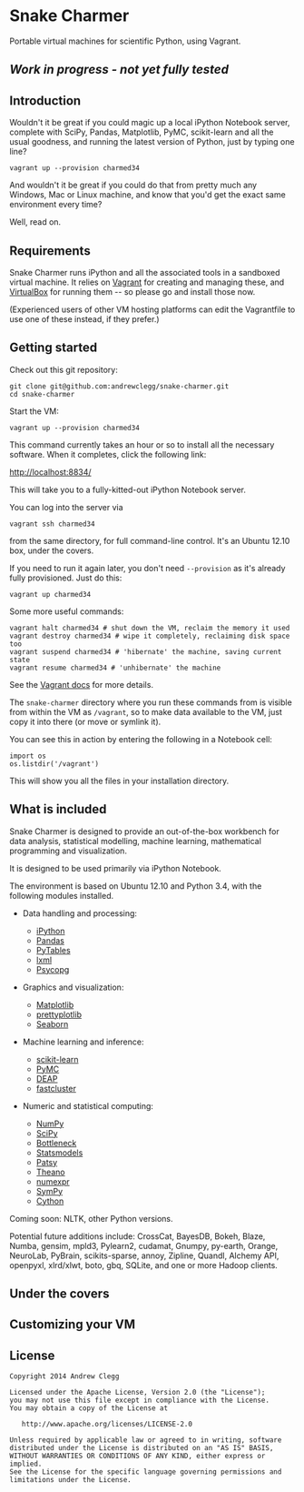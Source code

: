 # Snake Charmer

Portable virtual machines for scientific Python, using Vagrant.

## *Work in progress - not yet fully tested*

## Introduction

Wouldn't it be great if you could magic up a local iPython Notebook server,
complete with SciPy, Pandas, Matplotlib, PyMC, scikit-learn and all the usual
goodness, and running the latest version of Python, just by typing one line?

    vagrant up --provision charmed34

And wouldn't it be great if you could do that from pretty much any Windows,
Mac or Linux machine, and know that you'd get the exact same environment every
time?

Well, read on.

## Requirements

Snake Charmer runs iPython and all the associated tools in a sandboxed virtual
machine. It relies on [Vagrant](http://www.vagrantup.com/) for creating and
managing these, and [VirtualBox](https://www.virtualbox.org/) for running them
 -- so please go and install those now.

(Experienced users of other VM hosting platforms can edit the Vagrantfile to
use one of these instead, if they prefer.)

## Getting started

Check out this git repository:

    git clone git@github.com:andrewclegg/snake-charmer.git
    cd snake-charmer

Start the VM:

    vagrant up --provision charmed34

This command currently takes an hour or so to install all the necessary
software. When it completes, click the following link:

[http://localhost:8834/](http://localhost:8834/)

This will take you to a fully-kitted-out iPython Notebook server.

You can log into the server via

    vagrant ssh charmed34

from the same directory, for full command-line control. It's an Ubuntu 12.10
box, under the covers.

If you need to run it again later, you don't need `--provision` as it's
already fully provisioned. Just do this:

    vagrant up charmed34

Some more useful commands:

    vagrant halt charmed34 # shut down the VM, reclaim the memory it used
    vagrant destroy charmed34 # wipe it completely, reclaiming disk space too
    vagrant suspend charmed34 # 'hibernate' the machine, saving current state
    vagrant resume charmed34 # 'unhibernate' the machine

See the [Vagrant docs](http://docs.vagrantup.com/v2/cli/index.html) for
more details.

The `snake-charmer` directory where you run these commands from is visible
from within the VM as `/vagrant`, so to make data available to the VM,
just copy it into there (or move or symlink it).

You can see this in action by entering the following in a Notebook cell:

    import os
    os.listdir('/vagrant')

This will show you all the files in your installation directory.

## What is included

Snake Charmer is designed to provide an out-of-the-box workbench for data
analysis, statistical modelling, machine learning, mathematical programming
and visualization.

It is designed to be used primarily via iPython Notebook.

The environment is based on Ubuntu 12.10 and Python 3.4, with
the following modules installed.

* Data handling and processing:
    * [iPython](http://ipython.org/)
    * [Pandas](http://pandas.pydata.org/)
    * [PyTables](http://www.pytables.org/moin)
    * [lxml](http://lxml.de/lxmlhtml.html)
    * [Psycopg](http://initd.org/psycopg/)

* Graphics and visualization:
    * [Matplotlib](http://matplotlib.org/)
    * [prettyplotlib](http://olgabot.github.io/prettyplotlib/)
    * [Seaborn](http://www.stanford.edu/~mwaskom/software/seaborn/)

* Machine learning and inference:
    * [scikit-learn](http://scikit-learn.org/)
    * [PyMC](http://pymc-devs.github.io/pymc/)
    * [DEAP](https://code.google.com/p/deap/)
    * [fastcluster](http://danifold.net/fastcluster.html)

* Numeric and statistical computing:
    * [NumPy](http://www.numpy.org/)
    * [SciPy](http://www.scipy.org/)
    * [Bottleneck](http://berkeleyanalytics.com/bottleneck/)
    * [Statsmodels](http://statsmodels.sourceforge.net/)
    * [Patsy](http://patsy.readthedocs.org/en/latest/)
    * [Theano](http://deeplearning.net/software/theano/)
    * [numexpr](https://github.com/pydata/numexpr)
    * [SymPy](http://sympy.org/)
    * [Cython](http://cython.org/)

Coming soon: NLTK, other Python versions.

Potential future additions include: CrossCat, BayesDB, Bokeh, Blaze, Numba,
gensim, mpld3, Pylearn2, cudamat, Gnumpy, py-earth, Orange, NeuroLab, PyBrain,
scikits-sparse, annoy, Zipline, Quandl, Alchemy API, openpyxl, xlrd/xlwt, boto,
gbq, SQLite, and one or more Hadoop clients.

## Under the covers

## Customizing your VM

## License

    Copyright 2014 Andrew Clegg

    Licensed under the Apache License, Version 2.0 (the "License");
    you may not use this file except in compliance with the License.
    You may obtain a copy of the License at

       http://www.apache.org/licenses/LICENSE-2.0

    Unless required by applicable law or agreed to in writing, software
    distributed under the License is distributed on an "AS IS" BASIS,
    WITHOUT WARRANTIES OR CONDITIONS OF ANY KIND, either express or implied.
    See the License for the specific language governing permissions and
    limitations under the License.

